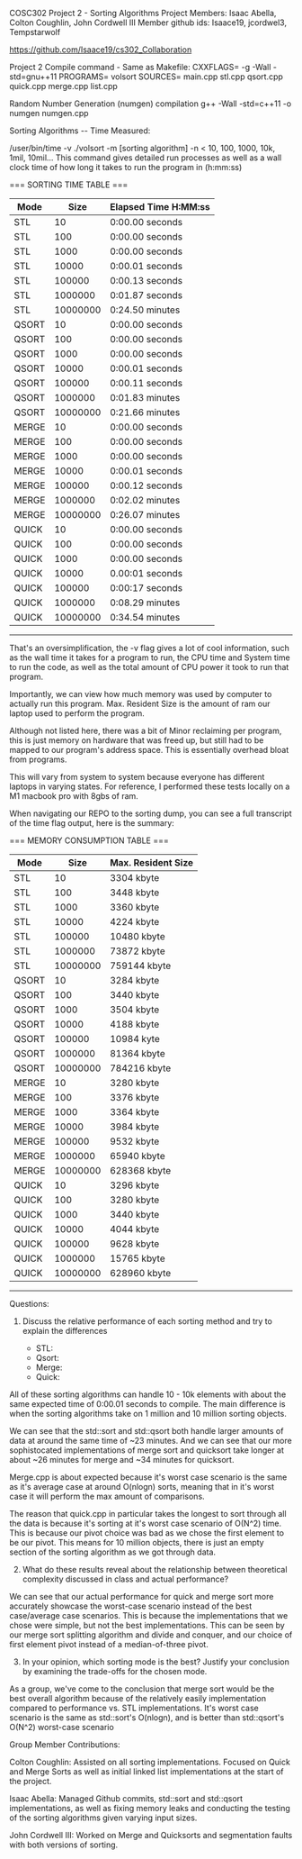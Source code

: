 COSC302 Project 2 - Sorting Algorithms
Project Members: Isaac Abella, Colton Coughlin, John Cordwell III
Member github ids: Isaace19, jcordwel3, Tempstarwolf

<https://github.com/Isaace19/cs302_Collaboration>

Project 2 Compile command - Same as Makefile:
CXXFLAGS= -g -Wall -std=gnu++11
PROGRAMS= volsort
SOURCES= main.cpp stl.cpp qsort.cpp quick.cpp merge.cpp list.cpp

Random Number Generation (numgen) compilation
g++ -Wall -std=c++11 -o numgen numgen.cpp

Sorting Algorithms -- Time Measured:

/user/bin/time -v ./volsort -m [sorting algorithm] -n < 10, 100, 1000, 10k, 1mil, 10mil...
This command gives detailed run processes as well as a wall clock time of how long
it takes to run the program in (h:mm:ss)

=== SORTING TIME TABLE ===

| Mode  | Size     | Elapsed Time H:MM:ss|
|-------|----------|---------------------|
| STL   | 10       | 0:00.00    seconds  |
| STL   | 100      | 0:00.00    seconds  |
| STL   | 1000     | 0:00.00    seconds  |
| STL   | 10000    | 0:00.01    seconds  |
| STL   | 100000   | 0:00.13    seconds  |
| STL   | 1000000  | 0:01.87    seconds  |
| STL   | 10000000 | 0:24.50    minutes  |
| QSORT | 10       | 0:00.00    seconds  |
| QSORT | 100      | 0:00.00    seconds  |
| QSORT | 1000     | 0:00.00    seconds  |
| QSORT | 10000    | 0:00.01    seconds  |
| QSORT | 100000   | 0:00.11    seconds  |
| QSORT | 1000000  | 0:01.83    minutes  |
| QSORT | 10000000 | 0:21.66    minutes  |
| MERGE | 10       | 0:00.00    seconds  |
| MERGE | 100      | 0:00.00    seconds  |
| MERGE | 1000     | 0:00.00    seconds  |
| MERGE | 10000    | 0:00.01    seconds  |
| MERGE | 100000   | 0:00.12    seconds  |
| MERGE | 1000000  | 0:02.02    minutes  |
| MERGE | 10000000 | 0:26.07    minutes  |
| QUICK | 10       | 0:00.00    seconds  |
| QUICK | 100      | 0:00.00    seconds  |
| QUICK | 1000     | 0:00.00    seconds  |
| QUICK | 10000    | 0.00:01    seconds  |
| QUICK | 100000   | 0:00:17    seconds  |
| QUICK | 1000000  | 0:08.29    minutes  |
| QUICK | 10000000 | 0:34.54    minutes  |

------------------------------------------

That's an oversimplification, the -v flag gives a lot of cool information, such as
the wall time it takes for a program to run, the CPU time and System time to run the code, as
well as the total amount of CPU power it took to run that program.

Importantly, we can view how much memory was used by computer to actually run this program.
Max. Resident Size is the amount of ram our laptop used to perform the program.

Although not listed here, there was a bit of Minor reclaiming per program, this is just memory
on hardware that was freed up, but still had to be mapped to our program's address space. This is
essentially overhead bloat from programs.

This will vary from system to system because everyone has different laptops in varying states.
For reference, I performed these tests locally on a M1 macbook pro with 8gbs of ram.

When navigating our REPO to the sorting dump, you can see a full transcript of the time flag output,
here is the summary:

=== MEMORY CONSUMPTION TABLE ===

| Mode  | Size     | Max. Resident Size |
|-------|----------|--------------------|
| STL   | 10       | 3304 kbyte         |
| STL   | 100      | 3448 kbyte         |
| STL   | 1000     | 3360 kbyte         |
| STL   | 10000    | 4224 kbyte         |
| STL   | 100000   | 10480 kbyte        |
| STL   | 1000000  | 73872 kbyte        |
| STL   | 10000000 | 759144 kbyte       |
| QSORT | 10       | 3284 kbyte         |
| QSORT | 100      | 3440 kbyte         |
| QSORT | 1000     | 3504 kbyte         |
| QSORT | 10000    | 4188 kbyte         |
| QSORT | 100000   | 10984 kyte         |
| QSORT | 1000000  | 81364 kbyte        |
| QSORT | 10000000 | 784216 kbyte       |
| MERGE | 10       | 3280 kbyte         |
| MERGE | 100      | 3376 kbyte         |
| MERGE | 1000     | 3364 kbyte         |
| MERGE | 10000    | 3984 kbyte         |
| MERGE | 100000   | 9532 kbyte         |
| MERGE | 1000000  | 65940 kbyte        |
| MERGE | 10000000 | 628368 kbyte       |
| QUICK | 10       | 3296 kbyte         |
| QUICK | 100      | 3280 kbyte         |
| QUICK | 1000     | 3440 kbyte         |
| QUICK | 10000    | 4044 kbyte         |
| QUICK | 100000   | 9628 kbyte         |
| QUICK | 1000000  | 15765 kbyte        |
| QUICK | 10000000 | 628960 kbyte       |

------------------------------------------

Questions:

1) Discuss the relative performance of each sorting method and try to explain the differences

   - STL:
   - Qsort:
   - Merge:
   - Quick:
  
All of these sorting algorithms can handle 10 - 10k elements with about the same expected time of 0:00.01
seconds to compile. The main difference is when the sorting algorithms take on 1 million and 10 million
sorting objects.

We can see that the std::sort and std::qsort both handle larger amounts of data at around the same time of
~23 minutes. And we can see that our more sophistocated implementations of merge sort and quicksort take longer
at about ~26 minutes for merge and ~34 minutes for quicksort.

Merge.cpp is about expected because it's worst case scenario is the same as it's average case at around
O(nlogn) sorts, meaning that in it's worst case it will perform the max amount of comparisons.

The reason that quick.cpp in particular takes the longest to sort through all the data is because it's sorting
at it's worst case scenario of O(N^2) time. This is because our pivot choice was bad as we chose the first
element to be our pivot. This means for 10 million objects, there is just an empty section of the sorting
algorithm as we got through data.

2) What do these results reveal about the relationship between theoretical complexity discussed in class
and actual performance?

We can see that our actual performance for quick and merge sort more accurately showcase the worst-case scenario instead of the best case/average case scenarios. This is because the implementations that we chose were simple, but not the best implementations. This can be seen by our merge sort splitting algorithm and divide and conquer, and our choice of first element pivot instead of a median-of-three pivot.

3) In your opinion, which sorting mode is the best? Justify your conclusion by examining the trade-offs for the chosen mode.

As a group, we've come to the conclusion that merge sort would be the best overall algorithm because of the relatively easily implementation compared to performance vs. STL implementations. It's worst case scenario is the same as std::sort's O(nlogn), and is better than std::qsort's O(N^2) worst-case scenario

Group Member Contributions:

Colton Coughlin: Assisted on all sorting implementations. Focused on Quick and Merge Sorts as well as initial
linked list implementations at the start of the project.

Isaac Abella: Managed Github commits, std::sort and std::qsort implementations, as well as fixing memory leaks
and conducting the testing of the sorting algorithms given varying input sizes.

John Cordwell III: Worked on Merge and Quicksorts and segmentation faults with both versions of sorting.

